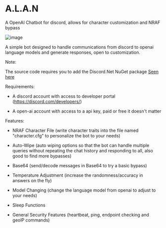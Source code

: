 # A.L.A.N
A OpenAI Chatbot for discord, allows for character customization and NRAF bypass

![image](https://github.com/injectionmethod/A.L.A.N/assets/80434330/314471df-0f0d-4739-b93c-c62b6f824b2e)


A simple bot designed to handle communications from discord to openai language models and generate responses, open to customization.

Note:

The source code requires you to add the Discord.Net NuGet package [Seen here](https://discordnet.dev/guides/getting_started/installing.html?tabs=vs-install%2Ccore2-1)


Requirements:

- A discord account with access to developer portal (https://discord.com/developers/)

- A open-ai account with access to a api key, paid or free it doesn't matter



Features:

- NRAF Character File (write character traits into the file named "character.cfg" to personalize the bot to your needs)

- Auto-Wipe (auto wiping options so that the bot can handle multiple queries without repeating the chat history and responding to all, also good to find more bypasses)

- Base64 (send/decode messages in Base64 to try a basic bypass)
  
- Temperature Adjustment (increase the randomness/accuracy in answers on the fly)
  
- Model Changing (change the language model from openai to adjust to your needs)
  
- Sleep Functions
  
- General Security Features (heartbeat, ping, endpoint checking and geoIP commands)
